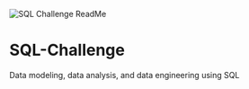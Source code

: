 ![SQL Challenge ReadMe](https://user-images.githubusercontent.com/93561950/167018897-1865307e-cb61-4c3e-a778-96a813aded40.png)

# SQL-Challenge
Data modeling, data analysis, and data engineering using SQL
